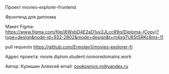
Проект movies-explorer-frontend

Фронтенд для диплома 


Макет Figma: https://www.figma.com/file/i6WxbD4E2aD1uv2JLccR9q/Diploma-(Copy)?type=design&node-id=932-2802&mode=design&t=m4sg7U8StSRKc8ms-11

pull requests https://github.com/Ermolay1/movies-explorer-fr

Адрес проекта: movie.diplom.student.nomoredomains.work

Автор: Кулишин Алексей
 email: oookosmos.m@yandex.ru

